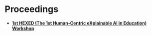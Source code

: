 # Proceedings

- **[1st HEXED (The 1st Human-Centric eXplainable AI in Education) Workshop](https://ceur-ws.org/Vol-3840/)** 